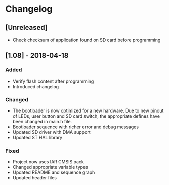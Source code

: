 # Changelog

## [Unreleased]
- Check checksum of application found on SD card before programming

## [1.08] - 2018-04-18
### Added
- Verify flash content after programming
- Introduced changelog

### Changed
- The bootloader is now optimized for a new hardware. Due to new pinout of LEDs, user button and SD card switch, the appropriate defines have been changed in main.h file.
- Bootloader sequence with richer error and debug messages
- Updated SD driver with DMA support
- Updated ST HAL library

### Fixed
- Project now uses IAR CMSIS pack
- Changed appropriate variable types
- Updated README and sequence graph
- Updated header files

